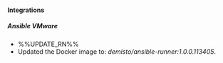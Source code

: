 
#### Integrations

##### Ansible VMware

- %%UPDATE_RN%%
- Updated the Docker image to: *demisto/ansible-runner:1.0.0.113405*.
